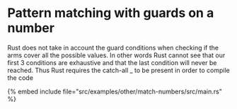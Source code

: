 # Pattern matching with guards on a number

Rust does not take in account the guard conditions when checking if the arms cover all the
possible values.
In other words Rust cannot see that our first 3 conditions are exhaustive and that the
last condition will never be reached.
Thus Rust requires the catch-all _ to be present in order to compile the code

{% embed include file="src/examples/other/match-numbers/src/main.rs" %}

